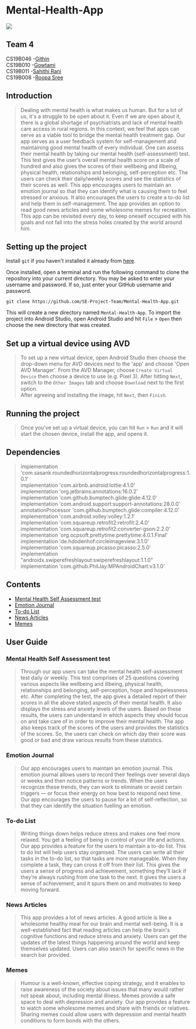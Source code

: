 # Mental-Health-App
![](assets/video.gif)
## Team 4
CS19B046 -<a href="https://github.com/GithinGeorge2k1" target="_blank">Githin</a>\
CS19B010 -<a href="https://github.com/CS19B010Gowtami" target="_blank">Gowtami</a>\
CS19B011 -<a href="https://github.com/SahithiRani" target="_blank">Sahithi Rani</a>\
CS19B008 -<a href="https://github.com/roopasree123" target="_blank">Roopa Sree</a>

## Introduction
>Dealing with mental health is what makes us human. But for a lot of us, it's a struggle to be open about it. Even if we are open about it, there is a global shortage of psychiatrists and lack of mental health care access in rural regions. In this context, we feel that apps can serve as a viable tool to bridge the mental health treatment gap.
Our app serves as a user feedback system for self-management and maintaining good mental health of every individual. One can assess their mental health by taking our mental health (self-assessment) test. This test gives the user’s overall mental health score on a scale of hundred and also gives the scores of their wellbeing and illbeing, physical health, relationships and belonging, self-perception etc. The users can check their daily/weekly scores and see the statistics of their scores as well. This app encourages users to maintain an emotion journal so that they can identify what is causing them to feel stressed or anxious. It also encourages the users to create a to-do list and help them in self-management. The app provides an option to read good news articles and some wholesome memes for recreation. This app can be revisited every day, to keep oneself occupied with his goals and not fall into the stress holes created by the world around him.

## Setting up the project
 Install `git` if you haven't installed it already from [here](https://git-scm.com/).

Once installed, open a terminal and run the following command to clone the repository into your current directory. You may be asked to enter your username and password. If so, just enter your GitHub username and password.

`git clone https://github.com/SE-Project-Team/Mental-Health-App.git`

This will create a new directory named `Mental-Health-App`. To import the project into Android Studio, open Android Studio and hit `File` > `Open` then choose the new directory that was created.

## Set up a virtual device using AVD

> To set up a new virtual device, open Android Studio then choose the drop-down menu for AVD devices next to the 'app' and choose 'Open AVD Manager'. From the AVD Manager, choose `Create Virtual Device` then choose a device to use (e.g. Pixel 3). After hitting `Next`, switch to the `Other Images` tab and choose `Download` next to the first option.\
 After agreeing and installing the image, hit `Next`, then `Finish`.

## Running the project
> Once you've set up a virtual device, you can hit `Run` > `Run` and it will start the chosen device, install the app, and opens it.

## Dependencies

>   implementation 'com.sasank.roundedhorizontalprogress:roundedhorizontalprogress:1.0.1'\
    implementation 'com.airbnb.android:lottie:4.1.0'\
    implementation 'org.jetbrains:annotations:16.0.2'\
    implementation 'com.github.bumptech.glide:glide:4.12.0'\
    implementation 'com.android.support:support-annotations:28.0.0'\
    annotationProcessor 'com.github.bumptech.glide:compiler:4.12.0'\
    implementation 'com.android.volley:volley:1.2.1'\
    implementation 'com.squareup.retrofit2:retrofit:2.4.0'\
    implementation 'com.squareup.retrofit2:converter-gson:2.2.0'\
    implementation 'org.ocpsoft.prettytime:prettytime:4.0.1.Final'\
    implementation 'de.hdodenhof:circleimageview:3.1.0'\
    implementation 'com.squareup.picasso:picasso:2.5.0'\
    implementation "androidx.swiperefreshlayout:swiperefreshlayout:1.1.0"\
    implementation 'com.github.PhilJay:MPAndroidChart:v3.1.0'

## Contents

- [Mental Health Self Assessment test](#mental-health-self-assessment-test)
- [Emotion Journal](#emotion-journal)
- [To-do List](#to-do-list)
- [News Articles](#news-articles)
- [Memes](#memes)

## User Guide

### Mental Health Self Assessment test
> Through our app users can take the mental health self-assessment test daily or weekly. This test comprises of 25 questions covering various aspects like wellbeing and illbeing, physical health, relationships and belonging, self-perception, hope and hopelessness etc. After completing the test, the app gives a detailed report of their scores in all the above stated aspects of their mental health. It also displays the stress and anxiety levels of the users. Based on these results, the users can understand in which aspects they should focus on and take care of in order to improve their mental health. The app also keeps track of the scores of the users and provides the statistics of the scores. So, the users can check on which day their score was good or bad and draw various results from these statistics.

### Emotion Journal
> Our app encourages users to maintain an emotion journal. This emotion journal allows users to record their feelings over several days or weeks and then notice patterns or trends. When the users recognize these trends, they can work to eliminate or avoid certain triggers — or focus their energy on how best to respond next time. Our app encourages the users to pause for a bit of self-reflection, so that they can identify the situation fuelling an emotion.

### To-do List
> Writing things down helps reduce stress and makes one feel more relaxed. You get a feeling of being in control of your life and actions. Our app provides a feature for the users to maintain a to-do list. This to do list will help users stay organised. The users can write all their tasks in the to-do list, so that tasks are more manageable. When they complete a task, they can cross it off from their list. This gives the users a sense of progress and achievement, something they’ll lack if they’re always rushing from one task to the next. It gives the users a sense of achievement,  and it spurs them on and motivates to keep moving forward.

### News Articles
> This app provides a lot of news articles. A good article is like a wholesome healthy meal for our brain and mental well-being. It is a well-established fact that reading articles can help the brain's cognitive functions and reduce stress and anxiety. Users can get the updates of the latest things happening around the world and keep themselves updated. Users can also search for specific news in the search bar provided.

### Memes
> Humour is a well-known, effective coping strategy, and it enables to raise awareness of the society about issues that many would rather not speak about, including mental illness. Memes provide a safe space to deal with depression and anxiety. Our app provides a feature to watch some wholesome memes and share with friends or relatives. Sharing memes could allow users with depression and mental health conditions to form bonds with the others.


